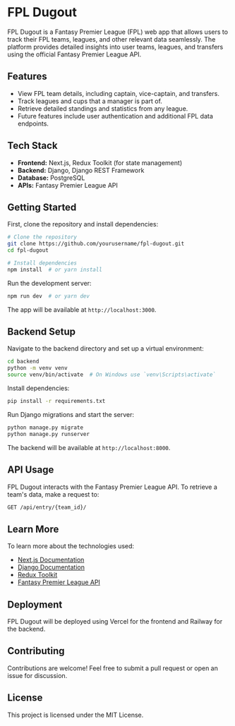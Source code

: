 # FPL Dugout

FPL Dugout is a Fantasy Premier League (FPL) web app that allows users to track their FPL teams, leagues, and other relevant data seamlessly. The platform provides detailed insights into user teams, leagues, and transfers using the official Fantasy Premier League API.

## Features
- View FPL team details, including captain, vice-captain, and transfers.
- Track leagues and cups that a manager is part of.
- Retrieve detailed standings and statistics from any league.
- Future features include user authentication and additional FPL data endpoints.

## Tech Stack
- **Frontend:** Next.js, Redux Toolkit (for state management)
- **Backend:** Django, Django REST Framework
- **Database:** PostgreSQL
- **APIs:** Fantasy Premier League API

## Getting Started

First, clone the repository and install dependencies:

```bash
# Clone the repository
git clone https://github.com/yourusername/fpl-dugout.git
cd fpl-dugout

# Install dependencies
npm install  # or yarn install
```

Run the development server:

```bash
npm run dev  # or yarn dev
```

The app will be available at `http://localhost:3000`.

## Backend Setup

Navigate to the backend directory and set up a virtual environment:

```bash
cd backend
python -m venv venv
source venv/bin/activate  # On Windows use `venv\Scripts\activate`
```

Install dependencies:

```bash
pip install -r requirements.txt
```

Run Django migrations and start the server:

```bash
python manage.py migrate
python manage.py runserver
```

The backend will be available at `http://localhost:8000`.

## API Usage
FPL Dugout interacts with the Fantasy Premier League API. To retrieve a team's data, make a request to:

```bash
GET /api/entry/{team_id}/
```

## Learn More
To learn more about the technologies used:
- [Next.js Documentation](https://nextjs.org/docs)
- [Django Documentation](https://docs.djangoproject.com/en/stable/)
- [Redux Toolkit](https://redux-toolkit.js.org/)
- [Fantasy Premier League API](https://www.oliverlooney.com/blogs/FPL-APIs-Explained)

## Deployment
FPL Dugout will be deployed using Vercel for the frontend and Railway for the backend.


## Contributing
Contributions are welcome! Feel free to submit a pull request or open an issue for discussion.

## License
This project is licensed under the MIT License.

